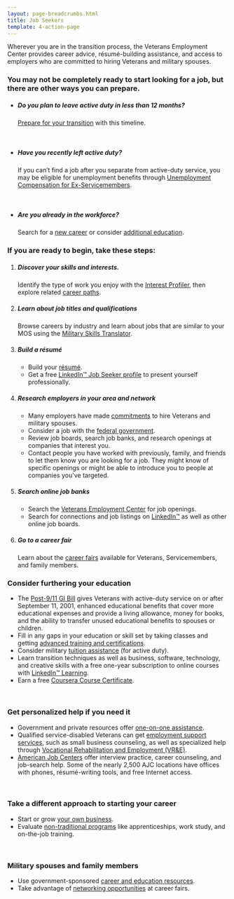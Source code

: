 ```yaml
---
layout: page-breadcrumbs.html
title: Job Seekers
template: 4-action-page
---
```


<div class="va-introtext">

Wherever you are in the transition process, the Veterans Employment Center provides career advice, résumé-building assistance, and access to employers who are committed to hiring Veterans and military spouses.

</div>


<div class="feature" markdown="1">

### You may not be completely ready to start looking for a job, but there are other ways you can prepare.

- ##### Do you plan to leave active duty in less than 12 months?

  [Prepare for your transition](/employment/job-seekers/less-than-one-year) with this timeline.

<br>

- ##### Have you recently left active duty?

  If you can’t find a job after you separate from active-duty service, you may be eligible for unemployment benefits through [Unemployment Compensation for Ex-Servicemembers](/employment/job-seekers/unemployment-support).

<br>

- ##### Are you already in the workforce?

  Search for a [new career](/employment/job-seekers/search-jobs) or consider [additional education](/education/gi-bill/).

</div>

### If you are ready to begin, take these steps:

<ol class="process" markdown="0">
<li class="process-step list-one" markdown="1">

##### Discover your skills and interests.<br>

Identify the type of work you enjoy with the [Interest Profiler](/employment/job-seekers/interest-profiler), then explore related [career paths](https://www.mynextmove.org/).
</li>

<li class="process-step list-two" markdown="1">

##### Learn about job titles and qualifications<br>

Browse careers by industry and learn about jobs that are similar to your MOS using the [Military Skills Translator](/employment/job-seekers/skills-translator).
</li>

<li class="process-step list-three" markdown="1">

##### Build a résumé<br>

- Build your [résumé](/employment/job-seekers/create-resume).
- Get a free [LinkedIn&trade; Job Seeker profile](https://veterans.linkedin.com/) to present yourself professionally.
</li>

<li class="process-step list-four" markdown="1">

##### Research employers in your area and network

- Many employers have made [commitments](/employment/commitments) to hire Veterans and military spouses.
- Consider a job with the [federal government](/employment/job-seekers/federal-employment).
- Review job boards, search job banks, and research openings at companies that interest you.
- Contact people you have worked with previously, family, and friends to let them know you are looking for a job. They might know of specific openings or might be able to introduce you to people at companies you've targeted.
</li>

<li class="process-step list-five" markdown="1">

##### Search online job banks

- Search the [Veterans Employment Center](/employment/job-seekers/search-jobs) for job openings.
- Search for connections and job listings on [LinkedIn&trade;](https://veterans.linkedin.com/) as well as other online job boards.
</li>

<li class="process-step list-six" markdown="1">

##### Go to a career fair

Learn about the [career fairs](/employment/job-seekers/career-fairs) available for Veterans, Servicemembers, and family members.
</li>

</ol>


### Consider furthering your education
- The [Post-9/11 GI Bill](/education/gi-bill/post-9-11/) gives Veterans with active-duty service on or after September 11, 2001, enhanced educational benefits that cover more educational expenses and provide a living allowance, money for books, and the ability to transfer unused educational benefits to spouses or children.
- Fill in any gaps in your education or skill set by taking classes and getting [advanced training and certifications](/education/advanced-training-and-certifications/).
- Consider military [tuition assistance](http://myarmybenefits.us.army.mil/Home/Benefit_Library/Federal_Benefits_Page/Tuition_Assistance_(TA).html?serv=149) (for active duty).
- Learn transition techniques as well as business, software, technology, and creative skills with a free one-year subscription to online courses with [LinkedIn&trade; Learning](https://veterans.linkedin.com).
- Earn a free [Coursera Course Certificate](https://www.surveymonkey.com/r/QSGQRFN).

<br>

### Get personalized help if you need it

- Government and private resources offer [one-on-one assistance](/employment/job-seekers/one-on-one).
- Qualified service-disabled Veterans can get [employment support services](/employment/job-seekers/service-disabled), such as small business counseling, as well as specialized help through [Vocational Rehabilitation and Employment (VR&amp;E)](http://www.benefits.va.gov/vocrehab/index.asp).
- [American Job Centers](http://www.careeronestop.org/ReEmployment/Veterans/JobSearchHelp/ChangeCareers/one-stop-career-centers.aspx) offer interview practice, career counseling, and job-search help. Some of the nearly 2,500 AJC locations have offices with phones, résumé-writing tools, and free Internet access.

<br>

### Take a different approach to starting your career

- Start or grow [your own business](/employment/job-seekers/start/).
- Evaluate [non-traditional programs](/education/work-learn/job-and-apprenticeship/) like apprenticeships, work study, and on-the-job training.

<br>

### Military spouses and family members

- Use government-sponsored [career and education resources](/employment/job-seekers/family-members/).
- Take advantage of [networking opportunities](/employment/job-seekers/career-fairs/) at career fairs.
